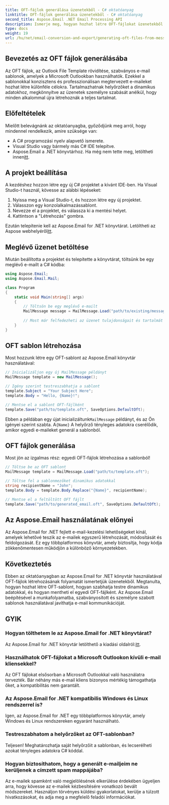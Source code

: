 ```yaml
---
title: OFT-fájlok generálása üzenetekből - C# oktatóanyag
linktitle: OFT-fájlok generálása üzenetekből - C# oktatóanyag
second_title: Aspose.Email .NET Email Processing API
description: Ismerje meg, hogyan hozhat létre OFT-fájlokat üzenetekből az Aspose.Email for .NET használatával. Lépésről lépésre útmutató forráskóddal a hatékony e-mail sablonok generálásához.
type: docs
weight: 19
url: /hu/net/email-conversion-and-export/generating-oft-files-from-messages-csharp-tutorial/
---
```


## Bevezetés az OFT fájlok generálásába

Az OFT fájlok, az Outlook File Template rövidítése, szabványos e-mail sablonok, amelyek a Microsoft Outlookban használhatók. Ezekkel a sablonokkal konzisztens és professzionálisan megtervezett e-maileket hozhat létre különféle célokra. Tartalmazhatnak helyőrzőket a dinamikus adatokhoz, megkönnyítve az üzenetek személyre szabását anélkül, hogy minden alkalommal újra létrehoznák a teljes tartalmat.

## Előfeltételek

Mielőtt belevágnánk az oktatóanyagba, győződjünk meg arról, hogy mindennel rendelkezik, amire szüksége van:

- A C# programozási nyelv alapvető ismerete.
- Visual Studio vagy bármely más C# IDE telepítve.
-  Aspose.Email a .NET könyvtárhoz. Ha még nem tette meg, letöltheti innen[itt](https://releases.aspose.com/email/net).

## A projekt beállítása

A kezdéshez hozzon létre egy új C# projektet a kívánt IDE-ben. Ha Visual Studio-t használ, kövesse az alábbi lépéseket:

1. Nyissa meg a Visual Studio-t, és hozzon létre egy új projektet.
2. Válasszon egy konzolalkalmazássablont.
3. Nevezze el a projektet, és válassza ki a mentési helyet.
4. Kattintson a "Létrehozás" gombra.

 Ezután telepítenie kell az Aspose.Email for .NET könyvtárat. Letöltheti az Aspose webhelyéről[itt](https://releases.aspose.com/email/net).

## Meglévő üzenet betöltése

Miután beállította a projektet és telepítette a könyvtárat, töltsünk be egy meglévő e-mailt a C# kódba:

```csharp
using Aspose.Email;
using Aspose.Email.Mail;

class Program
{
    static void Main(string[] args)
    {
        // Töltsön be egy meglévő e-mailt
        MailMessage message = MailMessage.Load("path/to/existing/message.eml");
        
        // Most már felfedezheti az üzenet tulajdonságait és tartalmát
    }
}
```

## OFT sablon létrehozása

Most hozzunk létre egy OFT-sablont az Aspose.Email könyvtár használatával:

```csharp
// Inicializáljon egy új MailMessage példányt
MailMessage template = new MailMessage();

// Igény szerint testreszabhatja a sablont
template.Subject = "Your Subject Here";
template.Body = "Hello, {Name}!";

// Mentse el a sablont OFT-fájlként
template.Save("path/to/template.oft", SaveOptions.DefaultOft);
```

 Ebben a példában egy újat inicializáltunk`MailMessage` példányt, és az Ön igényei szerint szabta. A`{Name}` A helyőrző tényleges adatokra cserélődik, amikor egyedi e-maileket generál a sablonból.

## OFT fájlok generálása

Most jön az izgalmas rész: egyedi OFT-fájlok létrehozása a sablonból!

```csharp
// Töltse be az OFT sablont
MailMessage template = MailMessage.Load("path/to/template.oft");

// Töltse fel a sablonmezőket dinamikus adatokkal
string recipientName = "John";
template.Body = template.Body.Replace("{Name}", recipientName);

// Mentse el a feltöltött OFT fájlt
template.Save("path/to/generated_email.oft", SaveOptions.DefaultOft);
```

## Az Aspose.Email használatának előnyei

Az Aspose.Email for .NET fejlett e-mail-kezelési lehetőségeket kínál, amelyek lehetővé teszik az e-mailek egyszerű létrehozását, módosítását és feldolgozását. Ez egy többplatformos könyvtár, amely biztosítja, hogy kódja zökkenőmentesen működjön a különböző környezetekben.

## Következtetés

Ebben az oktatóanyagban az Aspose.Email for .NET könyvtár használatával OFT-fájlok létrehozásának folyamatát ismertetjük üzenetekből. Megtanulta, hogyan hozhat létre OFT-sablont, hogyan szabhatja testre dinamikus adatokkal, és hogyan mentheti el egyedi OFT-fájlként. Az Aspose.Email beépítésével a munkafolyamatba, szabványosított és személyre szabott sablonok használatával javíthatja e-mail kommunikációját.

## GYIK

### Hogyan tölthetem le az Aspose.Email for .NET könyvtárat?

 Az Aspose.Email for .NET könyvtár letölthető a kiadási oldalról:[itt](https://releases.aspose.com/email/net).

### Használhatok OFT-fájlokat a Microsoft Outlookon kívüli e-mail kliensekkel?

Az OFT fájlokat elsősorban a Microsoft Outlookkal való használatra tervezték. Bár néhány más e-mail kliens bizonyos mértékig támogathatja őket, a kompatibilitás nem garantált.

### Az Aspose.Email for .NET kompatibilis Windows és Linux rendszerrel is?

Igen, az Aspose.Email for .NET egy többplatformos könyvtár, amely Windows és Linux rendszereken egyaránt használható.

### Testreszabhatom a helyőrzőket az OFT-sablonban?

Teljesen! Meghatározhatja saját helyőrzőit a sablonban, és lecserélheti azokat tényleges adatokra C# kóddal.

### Hogyan biztosíthatom, hogy a generált e-mailjeim ne kerüljenek a címzett spam mappájába?

Az e-mailek spamként való megjelölésének elkerülése érdekében ügyeljen arra, hogy kövesse az e-mailek kézbesítésére vonatkozó bevált módszereket. Használjon törvényes küldési gyakorlatokat, kerülje a túlzott hivatkozásokat, és adja meg a megfelelő feladói információkat.